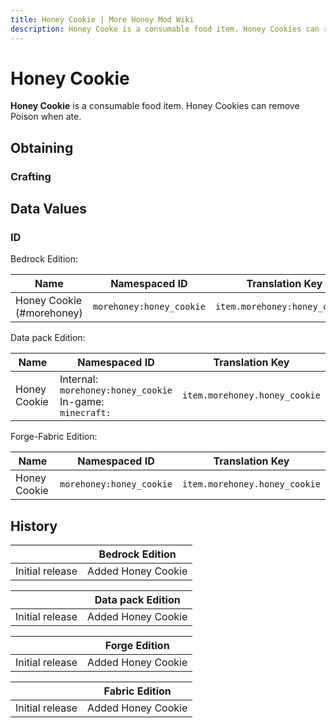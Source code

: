 ```yaml
---
title: Honey Cookie | More Honey Mod Wiki
description: Honey Cooke is a consumable food item. Honey Cookies can remove Poison when ate.
---
```


# Honey Cookie

**Honey Cookie** is a consumable food item. Honey Cookies can remove Poison when ate.

## Obtaining

### Crafting

<ShapedRecipe
a1="honey_bottle" b1="" c1=""
a2="cookie" b2="" c2=""
a3="" b3="" c3=""
output="morehoney:honey_cookie"/>

## Data Values

### ID

Bedrock Edition:

| Name                      | Namespaced ID            | Translation Key               |
| ------------------------- | ------------------------ | ----------------------------- |
| Honey Cookie (#morehoney) | `morehoney:honey_cookie` | `item.morehoney:honey_cookie` |

Data pack Edition:

| Name         | Namespaced ID                                                     | Translation Key               |
| ------------ | ----------------------------------------------------------------- | ----------------------------- |
| Honey Cookie | Internal:<br>`morehoney:honey_cookie`<br>In-game:<br>`minecraft:` | `item.morehoney.honey_cookie` |

Forge-Fabric Edition:

| Name         | Namespaced ID            | Translation Key               |
| ------------ | ------------------------ | ----------------------------- |
| Honey Cookie | `morehoney:honey_cookie` | `item.morehoney.honey_cookie` |

## History

|                 | Bedrock Edition    |
| --------------- | ------------------ |
| Initial release | Added Honey Cookie |

|                 | Data pack Edition  |
| --------------- | ------------------ |
| Initial release | Added Honey Cookie |

|                 | Forge Edition      |
| --------------- | ------------------ |
| Initial release | Added Honey Cookie |

|                 | Fabric Edition     |
| --------------- | ------------------ |
| Initial release | Added Honey Cookie |
